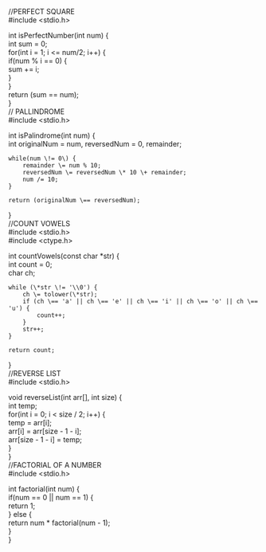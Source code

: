//PERFECT SQUARE  
\#include \<stdio.h\>

int isPerfectNumber(int num) {  
    int sum \= 0;  
    for(int i \= 1; i \<= num/2; i++) {  
        if(num % i \== 0\) {  
            sum \+= i;  
        }  
    }  
    return (sum \== num);  
}  
// PALLINDROME   
\#include \<stdio.h\>

int isPalindrome(int num) {  
    int originalNum \= num, reversedNum \= 0, remainder;  
      
    while(num \!= 0\) {  
        remainder \= num % 10;  
        reversedNum \= reversedNum \* 10 \+ remainder;  
        num /= 10;  
    }  
      
    return (originalNum \== reversedNum);  
}  
//COUNT VOWELS  
\#include \<stdio.h\>  
\#include \<ctype.h\>

int countVowels(const char \*str) {  
    int count \= 0;  
    char ch;  
      
    while (\*str \!= '\\0') {  
        ch \= tolower(\*str);  
        if (ch \== 'a' || ch \== 'e' || ch \== 'i' || ch \== 'o' || ch \== 'u') {  
            count++;  
        }  
        str++;  
    }  
      
    return count;  
}  
//REVERSE LIST  
\#include \<stdio.h\>

void reverseList(int arr\[\], int size) {  
    int temp;  
    for(int i \= 0; i \< size / 2; i++) {  
        temp \= arr\[i\];  
        arr\[i\] \= arr\[size \- 1 \- i\];  
        arr\[size \- 1 \- i\] \= temp;  
    }  
}  
//FACTORIAL OF A NUMBER  
\#include \<stdio.h\>

int factorial(int num) {  
    if(num \== 0 || num \== 1\) {  
        return 1;  
    } else {  
        return num \* factorial(num \- 1);  
    }  
}  
